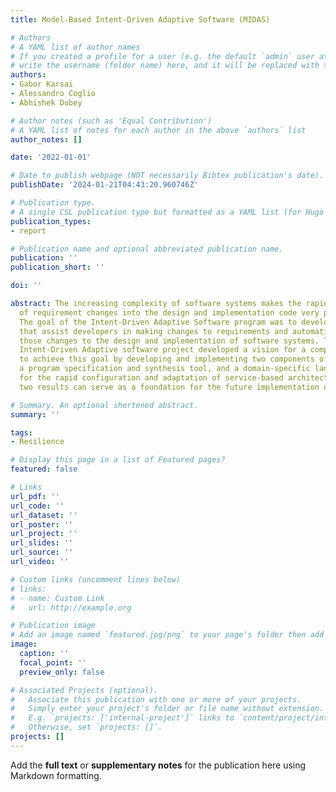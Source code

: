 ```yaml
---
title: Model-Based Intent-Driven Adaptive Software (MIDAS)

# Authors
# A YAML list of author names
# If you created a profile for a user (e.g. the default `admin` user at `content/authors/admin/`), 
# write the username (folder name) here, and it will be replaced with their full name and linked to their profile.
authors:
- Gabor Karsai
- Alessandro Coglio
- Abhishek Dubey

# Author notes (such as 'Equal Contribution')
# A YAML list of notes for each author in the above `authors` list
author_notes: []

date: '2022-01-01'

# Date to publish webpage (NOT necessarily Bibtex publication's date).
publishDate: '2024-01-21T04:43:20.960746Z'

# Publication type.
# A single CSL publication type but formatted as a YAML list (for Hugo requirements).
publication_types:
- report

# Publication name and optional abbreviated publication name.
publication: ''
publication_short: ''

doi: ''

abstract: The increasing complexity of software systems makes the rapid propagation
  of requirement changes into the design and implementation code very problematic.
  The goal of the Intent-Driven Adaptive Software program was to develop technologies
  that assist developers in making changes to requirements and automatically propagating
  those changes to the design and implementation of software systems. The Model-based
  Intent-Driven Adaptive software project developed a vision for a comprehensive technology
  to achieve this goal by developing and implementing two components of that vision
  a program specification and synthesis tool, and a domain-specific language and generators
  for the rapid configuration and adaptation of service-based architectures. These
  two results can serve as a foundation for the future implementation of the vision.

# Summary. An optional shortened abstract.
summary: ''

tags:
- Resilience

# Display this page in a list of Featured pages?
featured: false

# Links
url_pdf: ''
url_code: ''
url_dataset: ''
url_poster: ''
url_project: ''
url_slides: ''
url_source: ''
url_video: ''

# Custom links (uncomment lines below)
# links:
# - name: Custom Link
#   url: http://example.org

# Publication image
# Add an image named `featured.jpg/png` to your page's folder then add a caption below.
image:
  caption: ''
  focal_point: ''
  preview_only: false

# Associated Projects (optional).
#   Associate this publication with one or more of your projects.
#   Simply enter your project's folder or file name without extension.
#   E.g. `projects: ['internal-project']` links to `content/project/internal-project/index.md`.
#   Otherwise, set `projects: []`.
projects: []
---
```


Add the **full text** or **supplementary notes** for the publication here using Markdown formatting.
